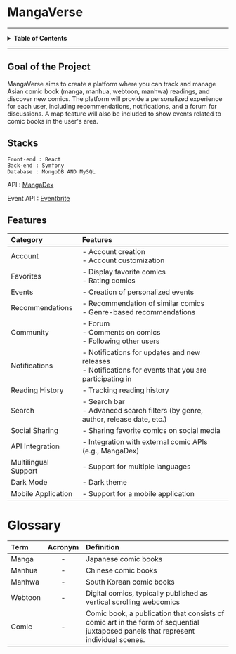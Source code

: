 # MangaVerse

---

<details>
<summary><strong id="table_of_contents">Table of Contents</strong></summary>

-   [Goal](#Goal_of_the_Project)
-   [Stacks](#stacks)
-   [Features](#features)
-   [Glossary](#glossary) 

</details>

---

## Goal of the Project 

MangaVerse aims to create a platform where you can track and manage Asian comic book (manga, manhua, webtoon, manhwa) readings, and discover new comics. The platform will provide a personalized experience for each user, including recommendations, notifications, and a forum for discussions. A map feature will also be included to show events related to comic books in the user's area.

## Stacks 

    Front-end : React
    Back-end : Symfony 
    Database : MongoDB AND MySQL

    
API : [MangaDex](https://api.mangadex.org/docs/)  

Event API : [Eventbrite](https://www.eventbrite.com/platform/api)


## Features

| Category | Features |
|:---       |:---             |
| Account    | - Account creation<br>- Account customization |
| Favorites   | - Display favorite comics<br>- Rating comics<br> |
| Events | - Creation of personalized events |
| Recommendations | - Recommendation of similar comics<br>- Genre-based recommendations |
| Community | - Forum<br>- Comments on comics<br>- Following other users |
| Notifications | - Notifications for updates and new releases<br>- Notifications for events that you are participating in |
| Reading History | - Tracking reading history |
| Search | - Search bar<br>- Advanced search filters (by genre, author, release date, etc.) |
| Social Sharing | - Sharing favorite comics on social media |
| API Integration | - Integration with external comic APIs (e.g., MangaDex) |
| Multilingual Support | - Support for multiple languages |
| Dark Mode | - Dark theme |
| Mobile Application | - Support for a mobile application |


# Glossary

| **Term** | **Acronym** | **Definition** |
|:---      |:---:    |:---                |
|  Manga   |-        |  Japanese comic books       |
|  Manhua  |-        |  Chinese comic books        |
|  Manhwa  |-        |  South Korean comic books   |
|  Webtoon |-        |  Digital comics, typically published as vertical scrolling webcomics        |
|  Comic   |-        |  Comic book, a publication that consists of comic art in the form of sequential juxtaposed panels that represent individual scenes. |